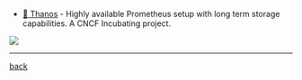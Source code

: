 * [🔗 Thanos](https://github.com/thanos-io/thanos) - Highly available Prometheus setup with long term storage capabilities. A CNCF Incubating project. 

![](https://camo.githubusercontent.com/4720f0b558ad470b8b73a6e459bac133bef772c92f96e4f327ae303e21254fbd/68747470733a2f2f646f63732e676f6f676c652e636f6d2f64726177696e67732f642f652f32504143582d31765442464b4b6766385944496e4a7952616b504538655a5a67397068546c4f734242326f674e6b4676684e47625a385944767a5f63474d6278575a42473147366870735166535831343546705963762f7075623f773d39363026683d373230)

---
[back](../overview.md)
